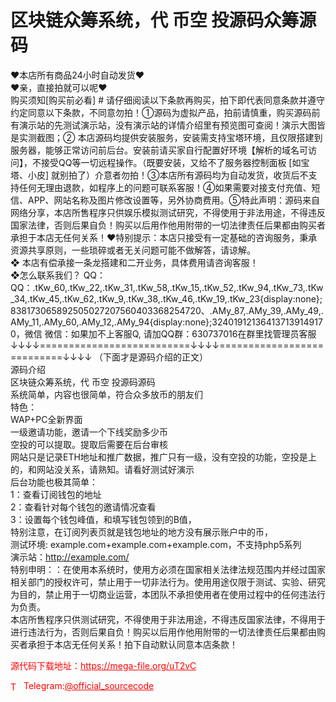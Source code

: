 # 区块链众筹系统，代 币空 投源码众筹源码

❤本店所有商品24小时自动发货❤<br>❤亲，直接拍就可以呢❤<br>购买须知[购买前必看] # 请仔细阅读以下条款再购买，拍下即代表同意条款并遵守约定同意以下条款，不同意勿拍！①源码为虚拟产品，拍前请慎重，购买源码前有演示站的先测试演示站，没有演示站的详情介绍里有预览图可查阅！演示大图皆是实测截图；② 本店源码均提供安装服务，安装需支持宝塔环境，且仅限搭建到服务器，能够正常访问前后台。安装前请买家自行配置好环境【解析的域名可访问】，不接受QQ等一切远程操作。（既要安装，又给不了服务器控制面板 [如宝塔、小皮] 就别拍了）介意者勿拍！③本店所有源码均为自动发货，收货后不支持任何无理由退款，如程序上的问题可联系客服！④如果需要对接支付充值、短信、APP、网站名称及图片修改设置等，另外协商费用。⑤特此声明：源码来自网络分享，本店所售程序只供娱乐模拟测试研究，不得使用于非法用途，不得违反国家法律，否则后果自负！购买以后用作他用附带的一切法律责任后果都由购买者承担于本店无任何关系！❤特别提示：本店只接受有一定基础的咨询服务，秉承资源共享原则，一些琐碎或者无关问题可能不做解答，请谅解。<br>❖ 本店有偿承接一条龙搭建和二开业务，具体费用请咨询客服！<br>❖怎么联系我们？                                                                          QQ： QQ：.tKw_60,.tKw_22,.tKw_31,.tKw_58,.tKw_15,.tKw_52,.tKw_94,.tKw_73,.tKw_34,.tKw_45,.tKw_62,.tKw_9,.tKw_38,.tKw_46,.tKw_19,.tKw_23{display:none};838173065892505027207560403368254720、.AMy_87,.AMy_39,.AMy_49,.AMy_11,.AMy_60,.AMy_12,.AMy_94{display:none};324019121364137139149170，微信 微信：如果加不上客服Q, 请加QQ群：630737016在群里找管理员客服<br>↓↓↓↓==========================↓↓↓↓===========================↓↓↓↓   （下面才是源码介绍的正文）<br>源码介绍<br>区块链众筹系统，代 币空 投源码源码<br>系统简单，内容也很简单，符合众多放币的朋友们<br>特色：<br> WAP+PC全新界面<br> 一级邀请功能，邀请一个下线奖励多少币<br> 空投的可以提取。提取后需要在后台审核<br> 网站只是记录ETH地址和推广数据，推广只有一级，没有空投的功能，空投是上的，和网站没关系，请熟知。请看好测试好演示<br>后台功能也极其简单：<br>1：查看订阅钱包的地址<br>2：查看针对每个钱包的邀请情况查看<br>3：设置每个钱包峰值，和填写钱包领到的B值，<br>特别注意，在订阅列表页就是钱包地址的地方没有展示账户中的币，<br>测试环境: example.com+example.com+example.com，不支持php5系列<br>演示站：http://example.com/<br>特别申明：：在使用本系统时，使用方必须在国家相关法律法规范围内并经过国家相关部门的授权许可，禁止用于一切非法行为。使用用途仅限于测试、实验、研究为目的，禁止用于一切商业运营，本团队不承担使用者在使用过程中的任何违法行为负责。<br>本店所售程序只供测试研究，不得使用于非法用途，不得违反国家法律，不得用于进行违法行为，否则后果自负！购买以后用作他用附带的一切法律责任后果都由购买者承担于本店无任何关系！拍下自动默认同意本店条款！<br>


<p style="color: red;">源代码下载地址：<a href="https://mega-file.org/uT2vC" style="color: red;">https://mega-file.org/uT2vC</a></p><p style="color: red;"><img src="https://cdn-icons-png.flaticon.com/512/2111/2111646.png" alt="Telegram Icon" style="width: 16px; vertical-align: middle; margin-right: 5px;">Telegram:<a href="https://t.me/official_sourcecode" style="color: red;">@official_sourcecode</a></p>